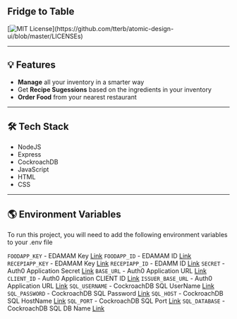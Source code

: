 ## Fridge to Table
[![MIT License](https://img.shields.io/apm/l/atomic-design-ui.svg?)](https://github.com/tterb/atomic-design-ui/blob/master/LICENSEs)

---

## 💡 Features

-   **Manage** all your inventory in a smarter way
-   Get **Recipe Sugessions** based on the ingredients in your inventory
-   **Order Food** from your nearest restaurant

---

## 🛠 Tech Stack

-   NodeJS
-   Express
-   CockroachDB
-   JavaScript
-   HTML
-   CSS


---

## 🌎 Environment Variables

To run this project, you will need to add the following environment variables to your .env file

`FOODAPP_KEY` - EDAMAM Key [Link]('https://developer.edamam.com/') 
`FOODAPP_ID` - EDAMAM ID [Link]('https://developer.edamam.com/') 
`RECEPIAPP_KEY` - EDAMAM Key [Link]('https://developer.edamam.com/') 
`RECEPIAPP_ID` - EDAMM ID [Link]('https://developer.edamam.com/') 
`SECRET` - Auth0 Application Secret [Link]('https://auth0.com/') 
`BASE_URL` - Auth0 Application URL [Link]('https://auth0.com/') 
`CLIENT_ID` - Auth0 Application CLIENT ID [Link]('https://auth0.com/') 
`ISSUER_BASE_URL` - Auth0 Application URL [Link]('https://auth0.com/') 
`SQL_USERNAME` - CockroachDB SQL UserName [Link]('https://www.cockroachlabs.com/')
`SQL_PASSWORD` - CockroachDB SQL Password [Link]('https://www.cockroachlabs.com/')
`SQL_HOST` - CockroachDB SQL HostName [Link]('https://www.cockroachlabs.com/')
`SQL_PORT` - CockroachDB SQL Port [Link]('https://www.cockroachlabs.com/')
`SQL_DATABASE` - CockroachDB SQL DB Name [Link]('https://www.cockroachlabs.com/')